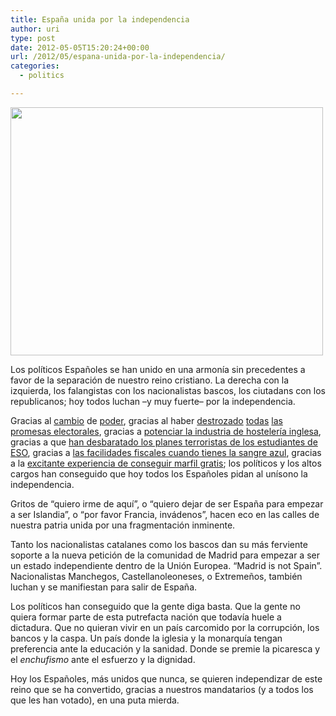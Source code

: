 ```yaml
---
title: España unida por la independencia
author: uri
type: post
date: 2012-05-05T15:20:24+00:00
url: /2012/05/espana-unida-por-la-independencia/
categories:
  - politics

---
```

[<img src="/wp-content/uploads/2012/05/españa-rota.png" alt="" title="españa-rota" width="500" height="397" class="aligncenter size-full wp-image-1538" />][1]

Los políticos Españoles se han unido en una armonía sin precedentes a favor de la separación de nuestro reino cristiano. La derecha con la izquierda, los falangistas con los nacionalistas bascos, los ciutadans con los republicanos; hoy todos luchan &#8211;y muy fuerte&#8211; por la independencia. 

Gracias al [cambio][2] de [poder][3], gracias al haber [destrozado][4] [todas][5] [las promesas electorales][6], gracias a [potenciar la industria de hostelería inglesa][7], gracias a que [han desbaratado los planes terroristas de los estudiantes de ESO][8], gracias a [las facilidades fiscales cuando tienes la sangre azul][9], gracias a la [excitante experiencia de conseguir marfil gratis][10]; los políticos y los altos cargos han conseguido que hoy todos los Españoles pidan al unísono la independencia. 

Gritos de &#8220;quiero irme de aquí&#8221;, o &#8220;quiero dejar de ser España para empezar a ser Islandia&#8221;, o &#8220;por favor Francia, invádenos&#8221;, hacen eco en las calles de nuestra patria unida por una fragmentación inminente.

Tanto los nacionalistas catalanes como los bascos dan su más ferviente soporte a la nueva petición de la comunidad de Madrid para empezar a ser un estado independiente dentro de la Unión Europea. &#8220;Madrid is not Spain&#8221;. Nacionalistas Manchegos, Castellanoleoneses, o Extremeños, también luchan y se manifiestan para salir de España.

Los políticos han conseguido que la gente diga basta. Que la gente no quiera formar parte de esta putrefacta nación que todavía huele a dictadura. Que no quieran vivir en un país carcomido por la corrupción, los bancos y la caspa. Un país donde la iglesia y la monarquía tengan preferencia ante la educación y la sanidad. Donde se premie la picaresca y el _enchufismo_ ante el esfuerzo y la dignidad. 

Hoy los Españoles, más unidos que nunca, se quieren independizar de este reino que se ha convertido, gracias a nuestros mandatarios (y a todos los que les han votado), en una puta mierda.

 [1]: /wp-content/uploads/2012/05/españa-rota.png
 [2]: http://www.elconfidencial.com/espana/2011/11/20/rajoy-gana-con-mayoria-absoluta-y-rubalcaba-no-evita-la-peor-debacle-del-psoe-88057/
 [3]: http://www.elperiodico.com/es/noticias/elecciones-28n/20101128/artur-mas-gana-con-holgura-las-elecciones-sera-proximo-presidente-generalitat/600320.shtml
 [4]: http://www.youtube.com/watch?v=QlV_wFv0xWk&feature=related
 [5]: http://www.youtube.com/watch?v=6sTWDRBCwd8&feature=related
 [6]: http://www.youtube.com/watch?v=EpN07eLLJ2w&feature=related
 [7]: http://www.youtube.com/watch?v=IxI5ZatqMgI
 [8]: http://www.youtube.com/watch?v=xoMQqr65344&feature=related
 [9]: http://politica.elpais.com/politica/2012/05/02/actualidad/1335989603_949072.html
 [10]: http://www.flickr.com/photos/quilombo_samuel/7076328985/